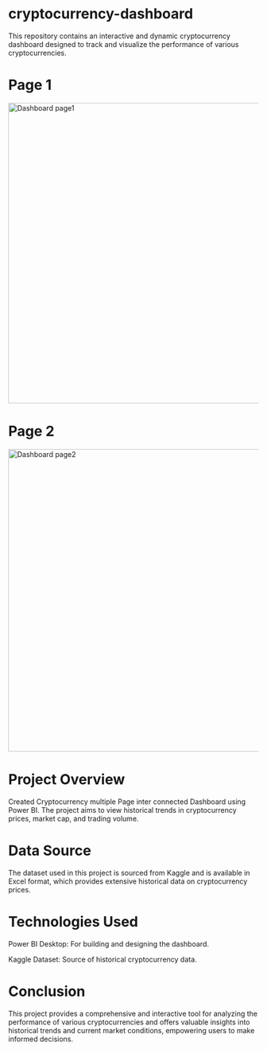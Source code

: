 # cryptocurrency-dashboard
This repository contains an interactive and dynamic cryptocurrency dashboard designed to track and visualize the performance of various cryptocurrencies.
# Page 1
<img width="604" alt="Dashboard page1" src="https://github.com/Monikasha1102/cryptocurrency-dashboard/assets/173608236/467f0c4e-3d95-4a22-a600-8c1e64183fe2">

# Page 2
<img width="608" alt="Dashboard page2" src="https://github.com/Monikasha1102/cryptocurrency-dashboard/assets/173608236/bf3746c8-94de-46f0-91de-f451f2ed2193">

# Project Overview
Created Cryptocurrency multiple Page inter connected Dashboard using Power BI. The project aims to view historical trends in cryptocurrency prices, market cap, and trading volume.

# Data Source
The dataset used in this project is sourced from Kaggle and is available in Excel format, which provides extensive historical data on cryptocurrency prices.

# Technologies Used
Power BI Desktop: For building and designing the dashboard.

Kaggle Dataset: Source of historical cryptocurrency data.

# Conclusion
This project provides a comprehensive and interactive tool for analyzing the performance of various cryptocurrencies and offers valuable insights into historical trends and current market conditions, empowering users to make informed decisions.


